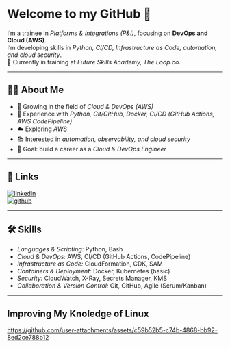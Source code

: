 # Welcome to my GitHub 👋

I’m a trainee in *Platforms & Integrations (P&I)*, focusing on **DevOps and Cloud (AWS)**.  
I’m developing skills in *Python, CI/CD, Infrastructure as Code, automation, and cloud security*.  
🚀 Currently in training at *Future Skills Academy, The Loop.co*.  

---

## 👨‍💻 About Me
- 🌱 Growing in the field of *Cloud & DevOps (AWS)*  
- 🔧 Experience with *Python, Git/GitHub, Docker, CI/CD (GitHub Actions, AWS CodePipeline)*  
- ☁️ Exploring *AWS*  
- 📚 Interested in *automation, observability, and cloud security*  
- 🎯 Goal: build a career as a *Cloud & DevOps Engineer*  

---

## 🔗 Links
[![linkedin](https://img.shields.io/badge/linkedin-0A66C2?style=for-the-badge&logo=linkedin&logoColor=white)](https://www.linkedin.com/in/rodrigo-lourenco-14c/)  
[![github](https://img.shields.io/badge/github-000?style=for-the-badge&logo=github&logoColor=white)](https://github.com/RodasaL)  

---

## 🛠 Skills
- *Languages & Scripting:* Python, Bash  
- *Cloud & DevOps:* AWS, CI/CD (GitHub Actions, CodePipeline)  
- *Infrastructure as Code:* CloudFormation, CDK, SAM  
- *Containers & Deployment:* Docker, Kubernetes (basic)  
- *Security:* CloudWatch, X-Ray, Secrets Manager, KMS  
- *Collaboration & Version Control:* Git, GitHub, Agile (Scrum/Kanban)
  
---
## Improving My Knoledge of Linux 

https://github.com/user-attachments/assets/c59b52b5-c74b-4868-bb92-8ed2ce788b12
